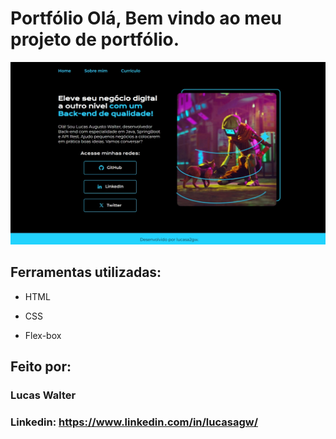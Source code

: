 # Portfólio Olá, Bem vindo ao meu projeto de portfólio.

![image](https://github.com/lucasagw/portfolio/blob/main/assets/home_portfolio.jpeg)

## Ferramentas utilizadas:

* HTML

* CSS

* Flex-box

## Feito por:

### Lucas Walter

### Linkedin: https://www.linkedin.com/in/lucasagw/

```
